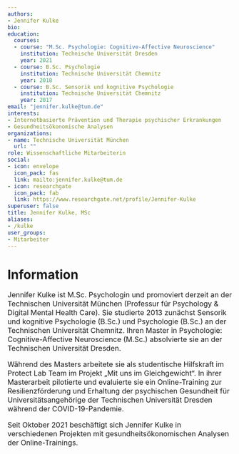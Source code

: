 ```yaml
---
authors:
- Jennifer Kulke
bio:
education:
  courses:
  - course: "M.Sc. Psychologie: Cognitive-Affective Neuroscience"
    institution: Technische Universität Dresden
    year: 2021
  - course: B.Sc. Psychologie
    institution: Technische Universität Chemnitz
    year: 2018
  - course: B.Sc. Sensorik und kognitive Psychologie
    institution: Technische Universität Chemnitz
    year: 2017
email: "jennifer.kulke@tum.de"
interests:
- Internetbasierte Prävention und Therapie psychischer Erkrankungen
- Gesundheitsökonomische Analysen
organizations:
- name: Technische Universität München
  url: ""
role: Wissenschaftliche Mitarbeiterin
social:
- icon: envelope
  icon_pack: fas
  link: mailto:jennifer.kulke@tum.de
- icon: researchgate
  icon_pack: fab
  link: https://www.researchgate.net/profile/Jennifer-Kulke
superuser: false
title: Jennifer Kulke, MSc
aliases:
- /kulke
user_groups:
- Mitarbeiter
---
```


# Information

<font size="3">

Jennifer Kulke ist M.Sc. Psychologin und promoviert derzeit an der Technischen Universität München (Professur für Psychology & Digital Mental Health Care). Sie studierte 2013 zunächst Sensorik und kognitive Psychologie (B.Sc.) und Psychologie (B.Sc.) an der Technischen Universität Chemnitz. Ihren Master in Psychologie: Cognitive-Affective Neuroscience (M.Sc.) absolvierte sie an der Technischen Universität Dresden.

Während des Masters arbeitete sie als studentische Hilfskraft im Protect Lab Team im Projekt „Mit uns im Gleichgewicht“. In ihrer Masterarbeit pilotierte und evaluierte sie ein Online-Training zur Resilienzförderung und Erhaltung der psychischen Gesundheit für Universitätsangehörige der Technischen Universität Dresden während der COVID-19-Pandemie.

Seit Oktober 2021 beschäftigt sich Jennifer Kulke in verschiedenen Projekten mit gesundheitsökonomischen Analysen der Online-Trainings.

</font>
